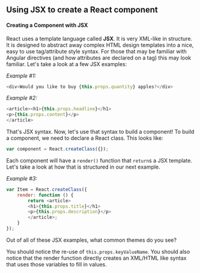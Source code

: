 
## Using JSX to create a React component

#### Creating a Component with JSX

React uses a template language called **JSX**. It is very XML-like in structure. It is designed to abstract away complex HTML design templates into a nice, easy to use tag/attribute style syntax. For those that may be familiar with Angular directives (and how attributes are declared on a tag) this may look familiar. Let's take a look at a few JSX examples:

*Example #1:*

```js
<div>Would you like to buy {this.props.quantity} apples?</div>
```

*Example #2:*

```js
<article><h1>{this.props.headline}</h1>
<p>{this.props.content}</p>
</article>
```

That's JSX syntax. Now, let's use that syntax to build a component! To build a component, we need to declare a React class. This looks like:

```javascript
var component = React.createClass({});
```

Each component will have a `render()` function that `return`s a JSX template. Let's take a look at how that is structured in our next example.

*Example #3:*

```js
var Item = React.createClass({
    render: function () {
        return <article>
        <h1>{this.props.title}</h1>
        <p>{this.props.description}</p>
        </article>;
    }
});
```

Out of all of these JSX examples, what common themes do you see?

You should notice the re-use of `this.props.keyValueName`. You should also notice that the render function directly creates an XML/HTML like syntax that uses those variables to fill in values.
